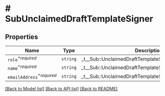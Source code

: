 # # SubUnclaimedDraftTemplateSigner



## Properties

Name | Type | Description | Notes
------------ | ------------- | ------------- | -------------
| `role`<sup>*_required_</sup> | ```string``` |  _t__Sub::UnclaimedDraftTemplateSigner::ROLE  |  |
| `name`<sup>*_required_</sup> | ```string``` |  _t__Sub::UnclaimedDraftTemplateSigner::NAME  |  |
| `emailAddress`<sup>*_required_</sup> | ```string``` |  _t__Sub::UnclaimedDraftTemplateSigner::EMAIL_ADDRESS  |  |

[[Back to Model list]](../../README.md#models) [[Back to API list]](../../README.md#endpoints) [[Back to README]](../../README.md)
